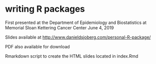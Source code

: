 # writing R packages

First presented at the Department of Epidemiology and Biostatistics at Memorial Sloan Kettering Cancer Center June 4, 2019

Slides available at http://www.danieldsjoberg.com/personal-R-package/

PDF also available for download

Rmarkdown script to create the HTML slides located in index.Rmd